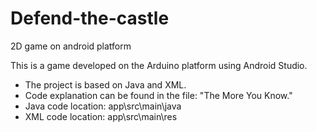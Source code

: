 # Defend-the-castle
2D game on android platform

This is a game developed on the Arduino platform using Android Studio.
- The project is based on Java and XML.
- Code explanation can be found in the file: "The More You Know."
- Java code location: app\src\main\java
- XML  code location: app\src\main\res 
